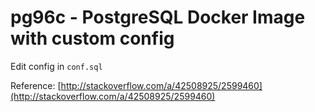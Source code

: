 # pg96c - PostgreSQL Docker Image with custom config

Edit config in `conf.sql`

Reference: [http://stackoverflow.com/a/42508925/2599460](http://stackoverflow.com/a/42508925/2599460)
